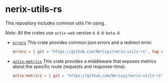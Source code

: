# nerix-utils-rs

This repository includes common utils I'm using.

_Note_: All the crates use `actix-web` version `4.0.0-beta.8`.

* [`errors`](errors)
    This crate provides common json errors and a redirect error.
    ```toml
    errors = { git = "https://github.com/Nerixyz/nerix-utils-rs", tag = "errors-v0.2.2" }
    ```

* [`actix-metrics`](actix-metrics) 
    This crate provides a middleware that exposes metrics about the specific route (requests and response-time).
    ```toml
    actix-metrics = { git = "https://github.com/Nerixyz/nerix-utils-rs", tag = "actix-metrics-v0.4.0" }
    ```
